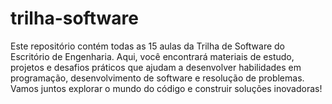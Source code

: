 # trilha-software
Este repositório contém todas as 15 aulas da Trilha de Software do Escritório de Engenharia. Aqui, você encontrará materiais de estudo, projetos e desafios práticos que ajudam a desenvolver habilidades em programação, desenvolvimento de software e resolução de problemas. Vamos juntos explorar o mundo do código e construir soluções inovadoras!
